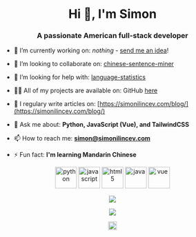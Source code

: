 <h1 align="center">Hi 👋, I'm Simon</h1>
<h3 align="center">A passionate American full-stack developer</h3>

- 🔭  I’m currently working on: *nothing* - [send me an idea](mailto:simon@simonilincev.com)!

- 👯  I’m looking to collaborate on: [chinese-sentence-miner](https://github.com/Destaq/chinese-sentence-miner)

- 🤔  I’m looking for help with: [language-statistics](https://github.com/Destaq/language-statistics)

- 👨‍💻  All of my projects are available on: GitHub [here](https://github.com/Destaq?tab=repositories)

- 📝  I regulary write articles on: [https://simonilincev.com/blog/](https://simonilincev.com/blog/)

- 💬  Ask me about: **Python, JavaScript (Vue), and TailwindCSS**

- 📫  How to reach me: **simon@simonilincev.com**

- ⚡  Fun fact: **I'm learning Mandarin Chinese**
<p align="center">
  <img src="https://cdn4.iconfinder.com/data/icons/logos-and-brands/512/267_Python_logo-256.png" alt="python" width="50" height="50"/>
  
  <img src="https://cdn.icon-icons.com/icons2/2108/PNG/512/javascript_icon_130900.png" alt="javascript" width="50" height="50"/> 
  
  <img src="https://cdn4.iconfinder.com/data/icons/flat-brand-logo-2/512/html5-256.png" alt="html5" width="50" height="50"/>
  
  <img src="https://cdn4.iconfinder.com/data/icons/logos-and-brands/512/181_Java_logo_logos-256.png" alt="java" width="50" height="50"/>
  
  <img src="https://cdn.iconscout.com/icon/free/png-512/vue-282497.png" alt="vue" width="50" height="50" />
</p>

<p align="center"> <img src="https://github-readme-stats.vercel.app/api?username=destaq&show_icons=true" /> </p>
<p align="center"> <img src="https://github-readme-stats.vercel.app/api/top-langs/?username=destaq&langs_count=10&layout=compact" /> </p>

<p align="center">
<a href="https://stackoverflow.com/destaq" target="blank"><img align="center" src="https://cdn.jsdelivr.net/npm/simple-icons@3.0.1/icons/stackoverflow.svg" alt="destaq" height="20" width="20" /></a>
</p>

